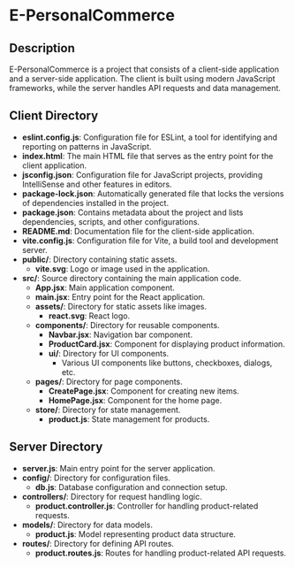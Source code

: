 # E-PersonalCommerce

## Description
E-PersonalCommerce is a project that consists of a client-side application and a server-side application. The client is built using modern JavaScript frameworks, while the server handles API requests and data management.

## Client Directory
- **eslint.config.js**: Configuration file for ESLint, a tool for identifying and reporting on patterns in JavaScript.
- **index.html**: The main HTML file that serves as the entry point for the client application.
- **jsconfig.json**: Configuration file for JavaScript projects, providing IntelliSense and other features in editors.
- **package-lock.json**: Automatically generated file that locks the versions of dependencies installed in the project.
- **package.json**: Contains metadata about the project and lists dependencies, scripts, and other configurations.
- **README.md**: Documentation file for the client-side application.
- **vite.config.js**: Configuration file for Vite, a build tool and development server.
- **public/**: Directory containing static assets.
  - **vite.svg**: Logo or image used in the application.
- **src/**: Source directory containing the main application code.
  - **App.jsx**: Main application component.
  - **main.jsx**: Entry point for the React application.
  - **assets/**: Directory for static assets like images.
    - **react.svg**: React logo.
  - **components/**: Directory for reusable components.
    - **Navbar.jsx**: Navigation bar component.
    - **ProductCard.jsx**: Component for displaying product information.
    - **ui/**: Directory for UI components.
      - Various UI components like buttons, checkboxes, dialogs, etc.
  - **pages/**: Directory for page components.
    - **CreatePage.jsx**: Component for creating new items.
    - **HomePage.jsx**: Component for the home page.
  - **store/**: Directory for state management.
    - **product.js**: State management for products.

## Server Directory
- **server.js**: Main entry point for the server application.
- **config/**: Directory for configuration files.
  - **db.js**: Database configuration and connection setup.
- **controllers/**: Directory for request handling logic.
  - **product.controller.js**: Controller for handling product-related requests.
- **models/**: Directory for data models.
  - **product.js**: Model representing product data structure.
- **routes/**: Directory for defining API routes.
  - **product.routes.js**: Routes for handling product-related API requests.
